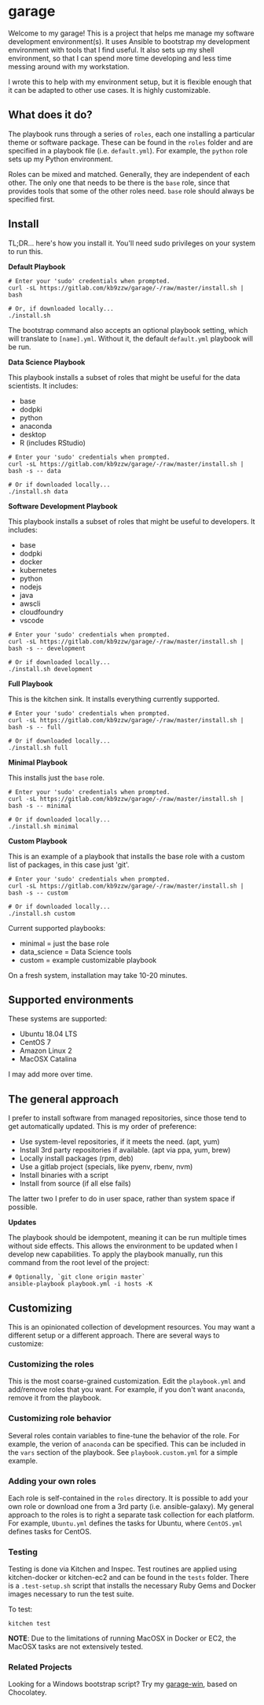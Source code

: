 # garage

Welcome to my garage!  This is a project that helps me manage my software development environment(s).  It uses Ansible to bootstrap my development environment with tools that I
find useful.  It also sets up my shell environment, so that I can spend more time developing and less time messing around with my workstation.

I wrote this to help with my environment setup, but it is flexible enough that it can be adapted to other use cases.  It is highly customizable.

## What does it do?

The playbook runs through a series of `roles`, each one installing a particular theme or software package.  These can be found in the `roles` folder and are specified in a playbook file (i.e. `default.yml`).  For example, the `python` role sets up my Python environment.

Roles can be mixed and matched.  Generally, they are independent of each other.  The only one that needs to be there is the `base` role, since that provides tools that some of the other roles need.  `base` role should always be specified first.

## Install

TL;DR... here's how you install it.  You'll need sudo privileges on your system to run this.

**Default Playbook**
```
# Enter your 'sudo' credentials when prompted.
curl -sL https://gitlab.com/kb9zzw/garage/-/raw/master/install.sh | bash

# Or, if downloaded locally...
./install.sh
```

The bootstrap command also accepts an optional playbook setting, which will translate to `[name].yml`.  Without it, the default `default.yml` playbook will be run.

**Data Science Playbook**

This playbook installs a subset of roles that might be useful for the data scientists.  It includes:

* base
* dodpki
* python
* anaconda
* desktop
* R (includes RStudio)

```
# Enter your 'sudo' credentials when prompted.
curl -sL https://gitlab.com/kb9zzw/garage/-/raw/master/install.sh | bash -s -- data

# Or if downloaded locally...
./install.sh data
```

**Software Development Playbook**

This playbook installs a subset of roles that might be useful to developers.  It includes:

* base
* dodpki
* docker
* kubernetes
* python
* nodejs
* java
* awscli
* cloudfoundry
* vscode

```
# Enter your 'sudo' credentials when prompted.
curl -sL https://gitlab.com/kb9zzw/garage/-/raw/master/install.sh | bash -s -- development

# Or if downloaded locally...
./install.sh development
```

**Full Playbook**

This is the kitchen sink.  It installs everything currently supported.

```
# Enter your 'sudo' credentials when prompted.
curl -sL https://gitlab.com/kb9zzw/garage/-/raw/master/install.sh | bash -s -- full

# Or if downloaded locally...
./install.sh full
```

**Minimal Playbook**

This installs just the `base` role.

```
# Enter your 'sudo' credentials when prompted.
curl -sL https://gitlab.com/kb9zzw/garage/-/raw/master/install.sh | bash -s -- minimal

# Or if downloaded locally...
./install.sh minimal
```

**Custom Playbook**

This is an example of a playbook that installs the base role with a custom list of packages, in this case just 'git'.

```
# Enter your 'sudo' credentials when prompted.
curl -sL https://gitlab.com/kb9zzw/garage/-/raw/master/install.sh | bash -s -- custom

# Or if downloaded locally...
./install.sh custom
```

Current supported playbooks:
* minimal = just the base role
* data_science = Data Science tools
* custom = example customizable playbook

On a fresh system, installation may take 10-20 minutes.

## Supported environments

These systems are supported:

* Ubuntu 18.04 LTS
* CentOS 7
* Amazon Linux 2
* MacOSX Catalina

I may add more over time.

## The general approach

I prefer to install software from managed repositories, since those tend to get automatically updated.  This is my order of preference:

* Use system-level repositories, if it meets the need. (apt, yum)
* Install 3rd party repositories if available. (apt via ppa, yum, brew)
* Locally install packages (rpm, deb)
* Use a gitlab project (specials, like pyenv, rbenv, nvm)
* Install binaries with a script
* Install from source (if all else fails)

The latter two I prefer to do in user space, rather than system space if possible.

**Updates**

The playbook should be idempotent, meaning it can be run multiple times without side effects.  This allows the environment to be updated when I develop new capabilities.  To apply the playbook manually, run this command from the root level of the project:

```
# Optionally, `git clone origin master`
ansible-playbook playbook.yml -i hosts -K
```

## Customizing

This is an opinionated collection of development resources. You may want a different setup or a different approach.  There are several ways to customize:

### Customizing the roles

This is the most coarse-grained customization.  Edit the `playbook.yml` and add/remove roles that you want.  For example, if you don't want `anaconda`, remove it from the playbook.

### Customizing role behavior

Several roles contain variables to fine-tune the behavior of the role.  For example, the verion of `anaconda` can be specified.  This can be included in the `vars` section of the playbook.  See `playbook.custom.yml` for a simple example.

### Adding your own roles

Each role is self-contained in the `roles` directory. It is possible to add your own role or download one from a 3rd party (i.e. ansible-galaxy).  My general approach to the roles is to right a separate task collection for each platform.  For example, `Ubuntu.yml` defines the tasks for Ubuntu, where `CentOS.yml` defines tasks for CentOS.

### Testing

Testing is done via Kitchen and Inspec.  Test routines are applied using kitchen-docker or kitchen-ec2 and can be found in the `tests` folder.  There is a `.test-setup.sh` script that installs the necessary Ruby Gems and Docker images necessary to run the test suite.

To test:

```
kitchen test
```

**NOTE**:  Due to the limitations of running MacOSX in Docker or EC2, the MacOSX tasks are not extensively tested.

### Related Projects

Looking for a Windows bootstrap script?  Try my [garage-win](../../../garage-win), based on Chocolatey. 

